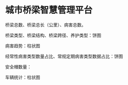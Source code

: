 # 城市桥梁智慧管理平台

桥梁总数、桥梁总长（公里）、病害总数。

桥梁类型、桥梁结构、桥梁跨径、养护类型：饼图

病害趋势：柱状图

经常性病害类型数量占比、常规定期病害类型数据占比：饼图

安全帽数量：

车辆统计：柱状图